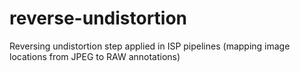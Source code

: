 # reverse-undistortion
Reversing undistortion step applied in ISP pipelines (mapping image locations from JPEG to RAW annotations)
